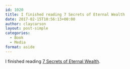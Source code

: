 ```yaml
---
id: 1020
title: I finished reading 7 Secrets of Eternal Wealth
date: 2017-02-15T10:56:13+00:00
author: claycarson
layout: post-simple
categories: 
  - Book
  - Media
format: aside
---
```

I finished reading [7 Secrets of Eternal Wealth](https://www.amazon.com/gp/product/154406294X/ref=as_li_tl?ie=UTF8&camp=1789&creative=9325&creativeASIN=154406294X&linkCode=as2&tag=claycarson0c-20&linkId=2d99bb10e3be6fe3f7b192128f42e55d).<!--more-->